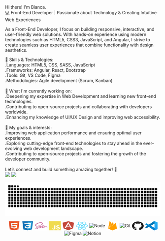 Hi there! I'm Bianca.
<br>
💻 Front-End Developer | Passionate about Technology & Creating Intuitive Web Experiences

As a Front-End Developer, I focus on building responsive, interactive, and user-friendly web solutions. With hands-on experience using modern technologies such as HTML5, CSS3, JavaScript, and Angular, I strive to create seamless user experiences that combine functionality with design aesthetics.

<div>
  🔧 Skills & Technologies:<br>
  .Languages: HTML5, CSS, SASS, JavaScript<br>
  .Frameworks: Angular, React, Bootstrap<br>
  .Tools: Git, VS Code, Figma<br>
  .Methodologies: Agile development (Scrum, Kanban)
</div>
<br>
<div>
  🚀 What I'm currently working on:<br>
  .Deepening my expertise in Web Development and learning new front-end technologies.<br>
  .Contributing to open-source projects and collaborating with developers worldwide.<br>
  .Enhancing my knowledge of UI/UX Design and improving web accessibility.
</div>
<br>
<div>
  🌱 My goals & interests:<br>
  .Improving web application performance and ensuring optimal user experiences.<br>
  .Exploring cutting-edge front-end technologies to stay ahead in the ever-evolving web development landscape.<br>
  .Contributing to open-source projects and fostering the growth of the developer community.
</div>
<br>

<div>
  Let’s connect and build something amazing together! 🚀
<div>
  <a href="mailto:bcacefo@gmail.com"><img src="https://img.shields.io/badge/Gmail-D14836?style=for-the-badge&logo=gmail&logoColor=white" target="_blank"></a>
  <a href="https://www.linkedin.com/in/bianca-cristina-alves1" target="_blank"><img src="https://img.shields.io/badge/LinkedIn-0077B5?style=for-the-badge&logo=linkedin&logoColor=white" target="_blank"></a> 
</div>  
</div>



<!--<div style="display: inline_block" align="center"><br>
  <div>
    <a href="https://github.com/biancacristinaalves">
      <img align="center" src="https://github-readme-stats.vercel.app/api/top-langs/?username=biancacristinaalves&theme=dark&hide_langs_below=1" />
    </a>
  </div>
</div> -->

<div align="center"> 
  
  ![Snake animation](https://github.com/biancacristinaalves/biancacristinaalves/blob/output/github-contribution-grid-snake.svg)
  
</div>

<div style="display: inline_block" align="center">
  <img align="center" alt="HTML" height="30" width="40" src="https://raw.githubusercontent.com/devicons/devicon/master/icons/html5/html5-original.svg">
  <img align="center" alt="CSS" height="30" width="40" src="https://raw.githubusercontent.com/devicons/devicon/master/icons/css3/css3-original.svg">
  <img align="center" alt="SASS" height="30" width="40" src="https://github.com/devicons/devicon/blob/master/icons/sass/sass-original.svg">
  <img align="center" alt="JavaScript" height="30" width="40" src="https://github.com/devicons/devicon/blob/master/icons/javascript/javascript-plain.svg">
  <img align="center" alt="Angular" height="30" width="40" src="https://github.com/devicons/devicon/blob/master/icons/angularjs/angularjs-plain.svg">
  <img align="center" alt="React" height="30" width="40" src="https://raw.githubusercontent.com/devicons/devicon/master/icons/react/react-original.svg">
  <img align="center" alt="Node" height="30" width="40" src="https://cdn.jsdelivr.net/gh/devicons/devicon/icons/nodejs/nodejs-original.svg">
  <img align="center" alt="Firebase" height="30" width="40" src="https://raw.githubusercontent.com/devicons/devicon/master/icons/firebase/firebase-plain.svg">
  <img align="center" alt="Git" height="30" width="40" src="https://cdn.jsdelivr.net/gh/devicons/devicon/icons/git/git-original.svg">
  <img align="center" alt="GitHub" height="30" width="40" src="https://github.com/devicons/devicon/blob/master/icons/github/github-original.svg">
  <img align="center" alt="VS Code" height="30" width="40" src="https://github.com/devicons/devicon/blob/master/icons/vscode/vscode-original.svg">
  <img align="center" alt="Figma" height="30" width="40" src="https://cdn.jsdelivr.net/gh/devicons/devicon/icons/figma/figma-original.svg">
  <img align="center" alt="Notion" height="40" width="40" src="https://ik.imagekit.io/llneva6qvex/unnamed-removebg-preview__1__iPIv_JO89nrw.png?updatedAt=1635447249570"> 
</div>
